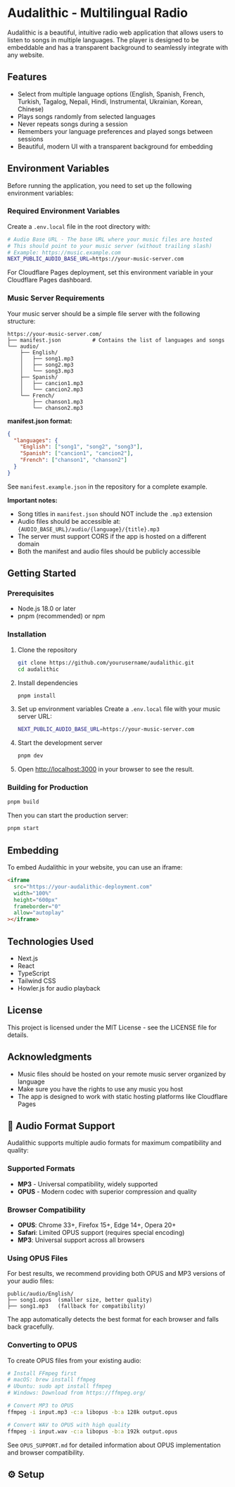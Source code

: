 # Audalithic - Multilingual Radio

Audalithic is a beautiful, intuitive radio web application that allows users to listen to songs in multiple languages. The player is designed to be embeddable and has a transparent background to seamlessly integrate with any website.

## Features

- Select from multiple language options (English, Spanish, French, Turkish, Tagalog, Nepali, Hindi, Instrumental, Ukrainian, Korean, Chinese)
- Plays songs randomly from selected languages
- Never repeats songs during a session
- Remembers your language preferences and played songs between sessions
- Beautiful, modern UI with a transparent background for embedding

## Environment Variables

Before running the application, you need to set up the following environment variables:

### Required Environment Variables

Create a `.env.local` file in the root directory with:

```bash
# Audio Base URL - The base URL where your music files are hosted
# This should point to your music server (without trailing slash)
# Example: https://music.example.com
NEXT_PUBLIC_AUDIO_BASE_URL=https://your-music-server.com
```

For Cloudflare Pages deployment, set this environment variable in your Cloudflare Pages dashboard.

### Music Server Requirements

Your music server should be a simple file server with the following structure:

```
https://your-music-server.com/
├── manifest.json          # Contains the list of languages and songs
└── audio/
    ├── English/
    │   ├── song1.mp3
    │   ├── song2.mp3
    │   └── song3.mp3
    ├── Spanish/
    │   ├── cancion1.mp3
    │   └── cancion2.mp3
    └── French/
        ├── chanson1.mp3
        └── chanson2.mp3
```

**manifest.json format:**
```json
{
  "languages": {
    "English": ["song1", "song2", "song3"],
    "Spanish": ["cancion1", "cancion2"],
    "French": ["chanson1", "chanson2"]
  }
}
```

See `manifest.example.json` in the repository for a complete example.

**Important notes:**
- Song titles in `manifest.json` should NOT include the `.mp3` extension
- Audio files should be accessible at: `{AUDIO_BASE_URL}/audio/{language}/{title}.mp3`
- The server must support CORS if the app is hosted on a different domain
- Both the manifest and audio files should be publicly accessible

## Getting Started

### Prerequisites

- Node.js 18.0 or later
- pnpm (recommended) or npm

### Installation

1. Clone the repository
   ```bash
   git clone https://github.com/yourusername/audalithic.git
   cd audalithic
   ```

2. Install dependencies
   ```bash
   pnpm install
   ```

3. Set up environment variables
   Create a `.env.local` file with your music server URL:
   ```bash
   NEXT_PUBLIC_AUDIO_BASE_URL=https://your-music-server.com
   ```

4. Start the development server
   ```bash
   pnpm dev
   ```

5. Open [http://localhost:3000](http://localhost:3000) in your browser to see the result.

### Building for Production

```bash
pnpm build
```

Then you can start the production server:

```bash
pnpm start
```

## Embedding

To embed Audalithic in your website, you can use an iframe:

```html
<iframe 
  src="https://your-audalithic-deployment.com" 
  width="100%" 
  height="600px" 
  frameborder="0" 
  allow="autoplay"
></iframe>
```

## Technologies Used

- Next.js
- React
- TypeScript
- Tailwind CSS
- Howler.js for audio playback

## License

This project is licensed under the MIT License - see the LICENSE file for details.

## Acknowledgments

- Music files should be hosted on your remote music server organized by language
- Make sure you have the rights to use any music you host
- The app is designed to work with static hosting platforms like Cloudflare Pages

## 🎵 Audio Format Support

Audalithic supports multiple audio formats for maximum compatibility and quality:

### Supported Formats
- **MP3** - Universal compatibility, widely supported
- **OPUS** - Modern codec with superior compression and quality

### Browser Compatibility
- **OPUS**: Chrome 33+, Firefox 15+, Edge 14+, Opera 20+
- **Safari**: Limited OPUS support (requires special encoding)
- **MP3**: Universal support across all browsers

### Using OPUS Files

For best results, we recommend providing both OPUS and MP3 versions of your audio files:

```
public/audio/English/
├── song1.opus  (smaller size, better quality)
├── song1.mp3   (fallback for compatibility)
```

The app automatically detects the best format for each browser and falls back gracefully.

### Converting to OPUS

To create OPUS files from your existing audio:

```bash
# Install FFmpeg first
# macOS: brew install ffmpeg
# Ubuntu: sudo apt install ffmpeg
# Windows: Download from https://ffmpeg.org/

# Convert MP3 to OPUS
ffmpeg -i input.mp3 -c:a libopus -b:a 128k output.opus

# Convert WAV to OPUS with high quality
ffmpeg -i input.wav -c:a libopus -b:a 192k output.opus
```

See `OPUS_SUPPORT.md` for detailed information about OPUS implementation and browser compatibility.

## ⚙️ Setup
